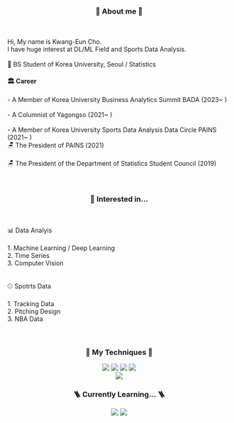 <!---
KS980411/KS980411 is a ✨ special ✨ repository because its `README.md` (this file) appears on your GitHub profile.
You can click the Preview link to take a look at your changes.
--->

<div align =center><h3> 🧍 About me 🧍 </h3></div>
<br>
<br>
Hi, My name is Kwang-Eun Cho.
<br>
I have huge interest at DL/ML Field and Sports Data Analysis.
<br>
<br>
🏫 BS Student of Korea University, Seoul / Statistics
<div align=left><h4> 🏛️ Career </h4></div>
- A Member of Korea University Business Analytics Summit BADA (2023~ )
<br>
<br>
- A Columnist of Yagongso (2021~ )
<br>
<br>
- A Member of Korea University Sports Data Analysis Data Circle PAINS (2021~ )
<br>
🪑 The President of PAINS (2021)
<br>
<br>
🪑 The President of the Department of Statistics Student Council (2019)
<br>
<br>
<br>

<div align =center><h3>👀 Interested in...</h3></div> 
<br>
<br>
📊 Data Analyis
 <br>
 <br>
 1. Machine Learning / Deep Learning
 <br>
 2. Time Series
 <br>
 3. Computer Vision
 <br>
 <br>
 <br>
⚾ Spotrts Data
 <br>
 <br>
 1. Tracking Data
 <br>
 2. Pitching Design
 <br>
 3. NBA Data
<br>
  
<br>
<br>

<div align=center><h3> 🧰 My Techniques 🧰</h3></div>
<div align=center>
<img src="https://img.shields.io/badge/python-3776AB?style=for-the-badge&logo=python&logoColor=white"> 
  <img src="https://img.shields.io/badge/pytorch-EE4C2C?style=for-the-badge&logo=pytorch&logoColor=white">
  <img src="https://img.shields.io/badge/pandas-150458?style=for-the-badge&logo=pandas&logoColor=white">
  <img src="https://img.shields.io/badge/keras-D00000?style=for-the-badge&logo=keras&logoColor=white">
  <br>
  
  <img src="https://img.shields.io/badge/R-276DC3?style=for-the-badge&logo=R&logoColor=white">
  <br>

<div align=center><h3> 🪜 Currently Learning... 🪜 </h3></div>
<div align=center>
  <img src="https://img.shields.io/badge/mysql-4479A1?style=for-the-badge&logo=mysql&logoColor=white">
  <img src="https://img.shields.io/badge/Tableau-97627?style=for-the-badge&logo=Tableau&logoColor=white">
  <br>
